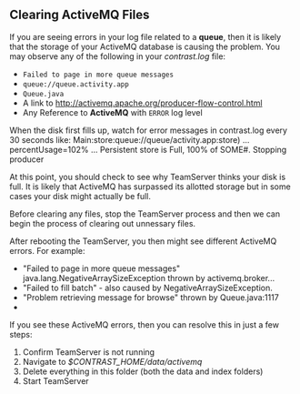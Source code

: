 <!--
title: "ActiveMQ Persistent Store Full"
description: "ActiveMQ Disk Persistence"
tags: "activemq disk disc full"
-->

## Clearing ActiveMQ Files 

If you are seeing errors in your log file related to a **queue**, then it is likely that the storage of your ActiveMQ database is causing the problem.  You may observe any of the following in your *contrast.log* file:

* `Failed to page in more queue messages`
* `queue://queue.activity.app`
* `Queue.java`
* A link to http://activemq.apache.org/producer-flow-control.html
* Any Reference to **ActiveMQ** with ```ERROR``` log level

When the disk first fills up, watch for error messages in contrast.log every 30 seconds like: Main:store:queue://queue/activity.app:store) ... percentUsage=102% ... Persistent store is Full, 100% of SOME#. Stopping producer

At this point, you should check to see why TeamServer thinks your disk is full.  It is likely that ActiveMQ has surpassed its allotted storage but in some cases your disk might actually be full.  

Before clearing any files, stop the TeamServer process and then we can begin the process of clearing out unnessary files.

After rebooting the TeamServer, you then might see different ActiveMQ errors.  For example:
* "Failed to page in more queue messages" java.lang.NegativeArraySizeException thrown by activemq.broker...
* "Failed to fill batch" - also caused by NegativeArraySizeException. 
* "Problem retrieving message for browse" thrown by Queue.java:1117 
* 

If you see these ActiveMQ errors, then you can resolve this in just a few steps:

1.  Confirm TeamServer is not running
2.  Navigate to *$CONTRAST_HOME/data/activemq*
3.  Delete everything in this folder (both the data and index folders)
4.  Start TeamServer
